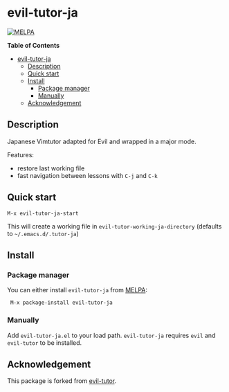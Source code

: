 # evil-tutor-ja
[![MELPA](https://melpa.org/packages/evil-tutor-ja-badge.svg)](https://melpa.org/#/evil-tutor-ja)

<!-- markdown-toc start - Don't edit this section. Run M-x markdown-toc/generate-toc again -->
**Table of Contents**

- [evil-tutor-ja](#evil-tutor-ja)
    - [Description](#description)
    - [Quick start](#quick-start)
    - [Install](#install)
        - [Package manager](#package-manager)
        - [Manually](#manually)
    - [Acknowledgement](#acknowledgement)

<!-- markdown-toc end -->

## Description

Japanese Vimtutor adapted for Evil and wrapped in a major mode.

Features:
- restore last working file
- fast navigation between lessons with `C-j` and `C-k`

## Quick start

    M-x evil-tutor-ja-start

This will create a working file in `evil-tutor-working-ja-directory` (defaults
to `~/.emacs.d/.tutor-ja`)

## Install

### Package manager

You can either install `evil-tutor-ja` from [MELPA](https://melpa.org/#/evil-tutor-ja):

```
 M-x package-install evil-tutor-ja
```

### Manually

Add `evil-tutor-ja.el` to your load path. `evil-tutor-ja` requires `evil` and `evil-tutor` to be installed.

## Acknowledgement

This package is forked from [evil-tutor](https://github.com/syl20bnr/evil-tutor/blob/master/README.md).

